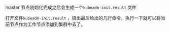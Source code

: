 master 节点初始化完成之后会生成一个`kubeadm-init.result` 文件

打开文件`kubeadm-init.result`  ，搞出最后给出的几行命令，执行一下就可以将当前节点作为工作节点添加到集群中去了。